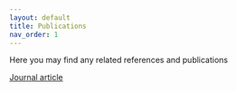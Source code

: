 ```yaml
---
layout: default
title: Publications
nav_order: 1
---
```


Here you may find any related references and publications

[Journal article](joss_paper.md)
